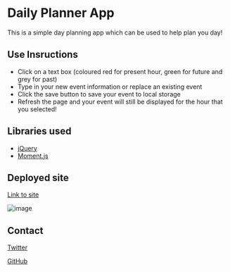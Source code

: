# Daily Planner App  

This is a simple day planning app which can be used to help plan you day!  

## Use Insructions  

- Click on a text box (coloured red for present hour, green for future and grey for past)
- Type in your new event information or replace an existing event
- Click the save button to save your event to local storage  
- Refresh the page and your event will still be displayed for the hour that you selected!

## Libraries used  

- [jQuery](https://jquery.com/)  
- [Moment.js](https://momentjs.com/)  

## Deployed site  

[Link to site](https://charlie93b.github.io/daily-planner/)  

![image](https://user-images.githubusercontent.com/115426768/207377692-88b17835-ad34-4a2f-9463-3e2f3234e576.png)

## Contact  

[Twitter](https://twitter.com/Charlie93B)  

[GitHub](https://github.com/Charlie93B/)

